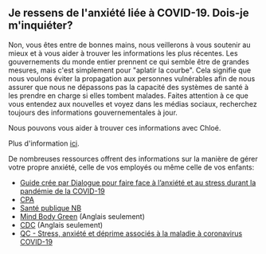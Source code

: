 ## Je ressens de l'anxiété liée à COVID-19. Dois-je m'inquiéter?

Non, vous êtes entre de bonnes mains, nous veillerons à vous soutenir au mieux et à vous aider à trouver les informations les plus récentes. Les gouvernements du monde entier prennent ce qui semble être de grandes mesures, mais c'est simplement pour "aplatir la courbe". Cela signifie que nous voulons éviter la propagation aux personnes vulnérables afin de nous assurer que nous ne dépassons pas la capacité des systèmes de santé à les prendre en charge si elles tombent malades. Faites attention à ce que vous entendez aux nouvelles et voyez dans les médias sociaux, recherchez toujours des informations gouvernementales à jour.

Nous pouvons vous aider à trouver ces informations avec Chloé.

Plus d'information [ici](https://www.canada.ca/fr/sante-publique/services/maladies/2019-nouveau-coronavirus/symptomes.html). 

De nombreuses ressources offrent des informations sur la manière de gérer votre propre anxiété, celle de vos employés ou même celle de vos enfants:

- [Guide crée par Dialogue pour faire face à l’anxiété et au stress durant la pandémie de la COVID-19](dialogue.co/mental-health-covid-19)
- [CPA](https://cpa.ca/fr/covid-19/)
- [Santé publique NB](https://www2.gnb.ca/content/gnb/fr/ministeres/bmhc/maladies_transmissibles/content/maladies_respiratoires/coronavirus/la-sante-mentale-et-ladaptation-psychologique-pendant-la-pandemi.html#enfants)
- [Mind Body Green](https://www.mindbodygreen.com/articles/how-to-calm-your-anxiety-about-coronavirus-in-90-seconds) (Anglais seulement)
- [CDC](https://www.cdc.gov/coronavirus/2019-ncov/prepare/managing-stress-anxiety.html?CDC_AA_refVal=https%3A%2F%2Fwww.cdc.gov%2Fcoronavirus%2F2019-ncov%2Fabout%2Fcoping.html) (Anglais seulement)
- [QC - Stress, anxiété et déprime associés à la maladie à coronavirus COVID-19](https://www.quebec.ca/sante/problemes-de-sante/a-z/coronavirus-2019/stress-anxiete-et-deprime-associes-a-la-maladie-a-coronavirus-covid-19/)
